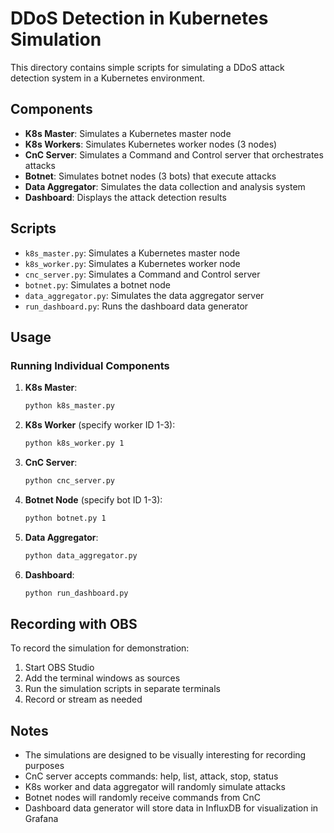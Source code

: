 # DDoS Detection in Kubernetes Simulation

This directory contains simple scripts for simulating a DDoS attack detection system in a Kubernetes environment.

## Components

- **K8s Master**: Simulates a Kubernetes master node
- **K8s Workers**: Simulates Kubernetes worker nodes (3 nodes)
- **CnC Server**: Simulates a Command and Control server that orchestrates attacks
- **Botnet**: Simulates botnet nodes (3 bots) that execute attacks
- **Data Aggregator**: Simulates the data collection and analysis system
- **Dashboard**: Displays the attack detection results

## Scripts

- `k8s_master.py`: Simulates a Kubernetes master node
- `k8s_worker.py`: Simulates a Kubernetes worker node
- `cnc_server.py`: Simulates a Command and Control server
- `botnet.py`: Simulates a botnet node
- `data_aggregator.py`: Simulates the data aggregator server
- `run_dashboard.py`: Runs the dashboard data generator

## Usage

### Running Individual Components

1. **K8s Master**:
   ```bash
   python k8s_master.py
   ```

2. **K8s Worker** (specify worker ID 1-3):
   ```bash
   python k8s_worker.py 1
   ```

3. **CnC Server**:
   ```bash
   python cnc_server.py
   ```

4. **Botnet Node** (specify bot ID 1-3):
   ```bash
   python botnet.py 1
   ```

5. **Data Aggregator**:
   ```bash
   python data_aggregator.py
   ```

6. **Dashboard**:
   ```bash
   python run_dashboard.py
   ```

## Recording with OBS

To record the simulation for demonstration:

1. Start OBS Studio
2. Add the terminal windows as sources
3. Run the simulation scripts in separate terminals
4. Record or stream as needed

## Notes

- The simulations are designed to be visually interesting for recording purposes
- CnC server accepts commands: help, list, attack, stop, status
- K8s worker and data aggregator will randomly simulate attacks
- Botnet nodes will randomly receive commands from CnC
- Dashboard data generator will store data in InfluxDB for visualization in Grafana 